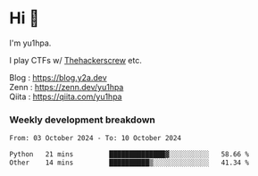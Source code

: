 # Hi 👋

I'm yu1hpa.

I play CTFs w/ [Thehackerscrew](https://www.thehackerscrew.team/) etc.

Blog : https://blog.y2a.dev  
Zenn : https://zenn.dev/yu1hpa  
Qiita : https://qiita.com/yu1hpa  

### Weekly development breakdown

<!--START_SECTION:waka-->

```txt
From: 03 October 2024 - To: 10 October 2024

Python   21 mins         ██████████████▓░░░░░░░░░░   58.66 %
Other    14 mins         ██████████▒░░░░░░░░░░░░░░   41.34 %
```

<!--END_SECTION:waka-->

